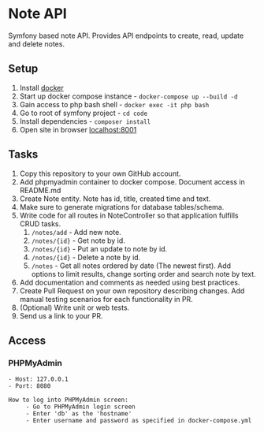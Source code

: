# Note API

Symfony based note API. Provides API endpoints to create, read, update and delete notes.

## Setup

1. Install [docker](https://www.docker.com/get-started)
2. Start up docker compose instance - `docker-compose up --build -d`
3. Gain access to php bash shell - `docker exec -it php bash`
4. Go to root of symfony project - `cd code`
5. Install dependencies - `composer install`
6. Open site in browser [localhost:8001](http://localhost:8001)

## Tasks

1. Copy this repository to your own GitHub account.
2. Add phpmyadmin container to docker compose. Document access in README.md
3. Create Note entity. Note has id, title, created time and text.
4. Make sure to generate migrations for database tables/schema.
5. Write code for all routes in NoteController so that application fulfills CRUD tasks.
   1. `/notes/add` - Add new note.
   2. `/notes/{id}` - Get note by id.
   3. `/notes/{id}` - Put an update to note by id.
   4. `/notes/{id}` - Delete a note by id.
   5. `/notes` - Get all notes ordered by date (The newest first). Add options to limit results, change sorting order and search note by text.
6. Add documentation and comments as needed using best practices.
7. Create Pull Request on your own repository describing changes. Add manual testing scenarios for each functionality in PR.
8. (Optional) Write unit or web tests.
9. Send us a link to your PR.

## Access

### PHPMyAdmin
	- Host: 127.0.0.1
	- Port: 8080

	How to log into PHPMyAdmin screen:
		 - Go to PHPMyAdmin login screen
		 - Enter 'db' as the 'hostname'
		 - Enter username and password as specified in docker-compose.yml